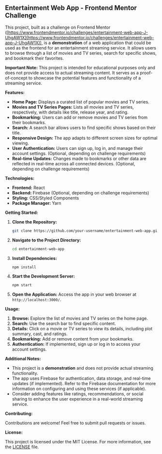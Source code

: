 ## **Entertainment Web App - Frontend Mentor Challenge**

This project, built as a challenge on Frontend Mentor ([https://www.frontendmentor.io/challenges/entertainment-web-app-J-UhgAW1X](https://www.frontendmentor.io/challenges/entertainment-web-app-J-UhgAW1X)), is a **demonstration** of a web application that could be used as the frontend for an entertainment streaming service. It allows users to browse through a list of movies and TV series, search for specific shows, and bookmark their favorites.

**Important Note:** This project is intended for educational purposes only and does not provide access to actual streaming content. It serves as a proof-of-concept to showcase the potential features and functionality of a streaming service.

**Features:**

- **Home Page:** Displays a curated list of popular movies and TV series.
- **Movies and TV Series Pages:** Lists all movies and TV series, respectively, with details like title, release year, and rating.
- **Bookmarking:** Users can add or remove movies and TV series from their bookmarks.
- **Search:** A search bar allows users to find specific shows based on their title.
- **Responsive Design:** The app adapts to different screen sizes for optimal viewing.
- **User Authentication:** Users can sign up, log in, and manage their account settings. (Optional, depending on challenge requirements)
- **Real-time Updates:** Changes made to bookmarks or other data are reflected in real-time across all connected devices. (Optional, depending on challenge requirements)

**Technologies:**

- **Frontend:** React
- **Backend:** Firebase (Optional, depending on challenge requirements)
- **Styling:** CSS/Styled Components
- **Package Manager:** Yarn

**Getting Started:**

1. **Clone the Repository:**
   ```bash
   git clone https://github.com/your-username/entertainment-web-app.git
   ```
2. **Navigate to the Project Directory:**
   ```bash
   cd entertainment-web-app
   ```
3. **Install Dependencies:**
   ```bash
   npm install
   ```
4. **Start the Development Server:**
   ```bash
   npm start
   ```
5. **Open the Application:** Access the app in your web browser at `http://localhost:3000/`.

**Usage:**

1. **Browse:** Explore the list of movies and TV series on the home page.
2. **Search:** Use the search bar to find specific content.
3. **Details:** Click on a movie or TV series to view its details, including plot summary, cast, and ratings.
4. **Bookmarking:** Add or remove content from your bookmarks.
5. **Authentication:** If implemented, sign up or log in to access your account settings.

**Additional Notes:**

- This project is a **demonstration** and does not provide actual streaming functionality.
- The app uses Firebase for authentication, data storage, and real-time updates (if implemented). Refer to the Firebase documentation for more information on configuring and using these services (if applicable).
- Consider adding features like ratings, recommendations, or social sharing to enhance the user experience in a real-world streaming service.

**Contributing:**

Contributions are welcome! Feel free to submit pull requests or issues.

**License:**

This project is licensed under the MIT License. For more information, see the [LICENSE](LICENSE) file.
